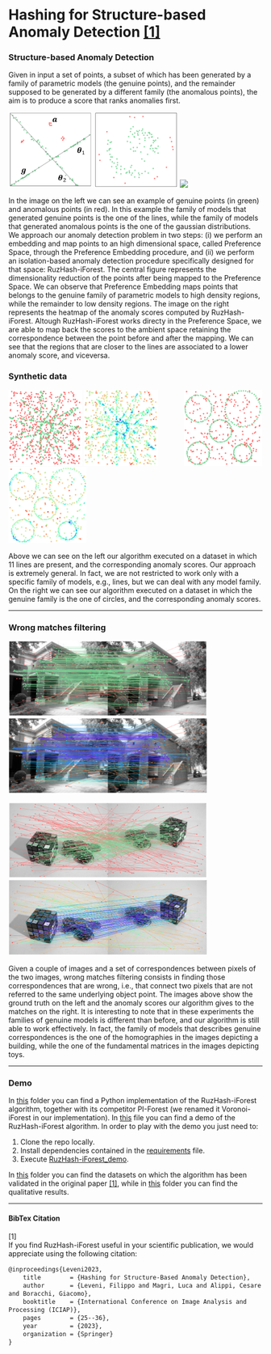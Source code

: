 # Hashing for Structure-based Anomaly Detection [[1]](#1)

### Structure-based Anomaly Detection
Given in input a set of points, a subset of which has been generated by a family of parametric models (the genuine points), and the remainder supposed to be generated by a different family (the anomalous points), the aim is to produce a score that ranks anomalies first.
<p float="left">
  <img src="./images/overview/data_modified.svg" height="150" />
  <img src="./images/overview/data_mds_modified.svg" height="150" /> 
  <!--img src="./images/overview/data_scores_modified.svg" height="150" /-->
  <img src="./images/overview/scores_modified.svg" height="150" />
</p>
In the image on the left we can see an example of genuine points (in green) and anomalous points (in red).
In this example the family of models that generated genuine points is the one of the lines, while the family of models that generated anomalous points is the one of the gaussian distributions.
We approach our anomaly detection problem in two steps: (i) we perform an embedding and map points to an high dimensional space, called Preference Space, through the Preference Embedding procedure, and (ii) we perform an isolation-based anomaly detection procedure specifically designed for that space: RuzHash-iForest.
The central figure represents the dimensionality reduction of the points after being mapped to the Preference Space. We can observe that Preference Embedding maps points that belongs to the genuine family of parametric models to high density regions, while the remainder to low density regions.
The image on the right represents the heatmap of the anomaly scores computed by RuzHash-iForest. Altough RuzHash-iForest works directy in the Preference Space, we are able to map back the scores to the ambient space retaining the correspondence between the point before and after the mapping. We can see that the regions that are closer to the lines are associated to a lower anomaly score, and viceversa.

### Synthetic data
<p float="left">
  <img src="./images/datasets/synthetic/lines/star11_cut.svg" height="150" />
  <img src="./images/results/synthetic/lines/star11_cut.svg" height="150" />
  &nbsp;&nbsp;&nbsp;&nbsp;&nbsp;&nbsp;&nbsp;&nbsp;&nbsp;&nbsp;&nbsp;
  <img src="./images/datasets/synthetic/circles/circle5_cut.svg" height="150" />
  <img src="./images/results/synthetic/circles/circle5_cut.svg" height="150" />
</p>
Above we can see on the left our algorithm executed on a dataset in which 11 lines are present, and the corresponding anomaly scores.
Our approach is extremely general. In fact, we are not restricted to work only with a specific family of models, e.g., lines, but we can deal with any model family.
On the right we can see our algorithm executed on a dataset in which the genuine family is the one of circles, and the corresponding anomaly scores.

<hr>

### Wrong matches filtering
<p float="left">
  <img src="./images/datasets/real/homographies/johnsona_cut.svg" height="150" />
  <img src="./images/results/real/homographies/johnsona_cut.svg" height="150" />
</p>

<p float="left">
  <img src="./images/datasets/real/fundamental/cubechips_cut.svg" height="150" />
  <img src="./images/results/real/fundamental/cubechips_cut.svg" height="150" />
</p>
Given a couple of images and a set of correspondences between pixels of the two images, wrong matches filtering consists in finding those correspondences that are wrong, i.e., that connect two pixels that are not referred to the same underlying object point.
The images above show the ground truth on the left and the anomaly scores our algorithm gives to the matches on the right. It is interesting to note that in these experiments the families of genuine models is different than before, and our algorithm is still able to work effectively.
In fact, the family of models that describes genuine correspondences is the one of the homographies in the images depicting a building, while the one of the fundamental matrices in the images depicting toys.

<hr>

### Demo
In [this](PreferenceIForest) folder you can find a Python implementation of the RuzHash-iForest algorithm, together with its competitor PI-Forest (we renamed it Voronoi-iForest in our implementation).
In [this](RuzHash-iForest_demo.py) file you can find a demo of the RuzHash-iForest algorithm.
In order to play with the demo you just need to:
1. Clone the repo locally.
2. Install dependencies contained in the [requirements](requirements.txt) file.
3. Execute [RuzHash-iForest_demo](RuzHash-iForest_demo.py).

In [this](datasets) folder you can find the datasets on which the algorithm has been validated in the original paper [[1]](#1), while in [this](images) folder you can find the qualitative results.

<hr>

#### BibTex Citation
<a id="1">[1]</a>  
If you find RuzHash-iForest useful in your scientific publication, we would appreciate using the following citation:
```
@inproceedings{Leveni2023,
	title        = {Hashing for Structure-Based Anomaly Detection},
	author       = {Leveni, Filippo and Magri, Luca and Alippi, Cesare and Boracchi, Giacomo},
	booktitle    = {International Conference on Image Analysis and Processing (ICIAP)},
	pages        = {25--36},
	year         = {2023},
	organization = {Springer}
}
```
